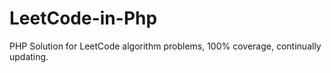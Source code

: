 # LeetCode-in-Php
PHP Solution for LeetCode algorithm problems, 100% coverage, continually updating.
